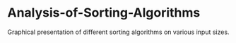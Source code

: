 # Analysis-of-Sorting-Algorithms
Graphical presentation of different sorting algorithms on various input sizes.
